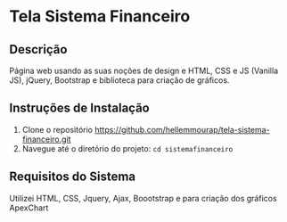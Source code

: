 # Tela Sistema Financeiro

## Descrição
Página web usando as suas noções de design e HTML, CSS e JS (Vanilla JS), jQuery, Bootstrap e biblioteca para criação de gráficos. 

## Instruções de Instalação
1. Clone o repositório https://github.com/hellemmourap/tela-sistema-financeiro.git
2. Navegue até o diretório do projeto: `cd sistemafinanceiro`
 
## Requisitos do Sistema
Utilizei HTML, CSS, Jquery, Ajax, Boootstrap e para criação dos gráficos ApexChart
